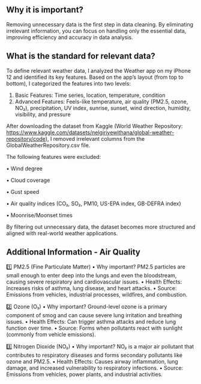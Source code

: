 ## Why it is important?
Removing unnecessary data is the first step in data cleaning. By eliminating irrelevant information, you can focus on handling only the essential data, improving efficiency and accuracy in data analysis.

## What is the standard for relevant data?

To define relevant weather data, I analyzed the Weather app on my iPhone 12 and identified its key features. Based on the app’s layout (from top to bottom), I categorized the features into two levels:

1. Basic Features: Time series, location, temperature, condition
2. Advanced Features: Feels-like temperature, air quality (PM2.5, ozone, NO₂), precipitation, UV index, sunrise, sunset, wind direction, humidity, visibility, and pressure

After downloading the dataset from Kaggle (World Weather Repository: https://www.kaggle.com/datasets/nelgiriyewithana/global-weather-repository/code), I removed irrelevant columns from the GlobalWeatherRepository.csv file. 

The following features were excluded:

•	Wind degree

•	Cloud coverage

•	Gust speed

•	Air quality indices (CO₂, SO₂, PM10, US-EPA index, GB-DEFRA index)

•	Moonrise/Moonset times

By filtering out unnecessary data, the dataset becomes more structured and aligned with real-world weather applications.


## Additional Information - Air Quality
1️⃣ PM2.5 (Fine Particulate Matter)
•	Why important? PM2.5 particles are small enough to enter deep into the lungs and even the bloodstream, causing severe respiratory and cardiovascular issues.
•	Health Effects: Increases risks of asthma, lung disease, and heart attacks.
•	Source: Emissions from vehicles, industrial processes, wildfires, and combustion.

2️⃣ Ozone (O₃)
•	Why important? Ground-level ozone is a primary component of smog and can cause severe lung irritation and breathing issues.
•	Health Effects: Can trigger asthma attacks and reduce lung function over time.
•	Source: Forms when pollutants react with sunlight (commonly from vehicle emissions).

3️⃣ Nitrogen Dioxide (NO₂)
•	Why important? NO₂ is a major air pollutant that contributes to respiratory diseases and forms secondary pollutants like ozone and PM2.5.
•	Health Effects: Causes airway inflammation, lung damage, and increased vulnerability to respiratory infections.
•	Source: Emissions from vehicles, power plants, and industrial activities.
